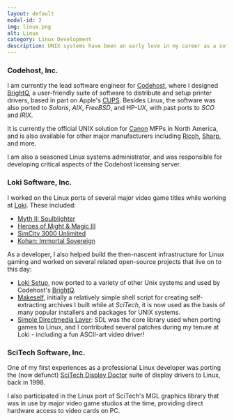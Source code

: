 ```yaml
---
layout: default
modal-id: 2
img: linux.png
alt: Linux
category: Linux Development
description: UNIX systems have been an early love in my career as a software developer.<br/>As an early adopter of Linux, all the way to the foundation of modern systems from Apple and Google, UNIX technologies are an important part of my daily work.
---
```

### Codehost, Inc.

I am currently the lead software engineer for [Codehost](https://www.codehost.com/), where I designed [BrightQ](https://www.codehost.com/brightq/), a user-friendly suite of software to distribute and setup printer drivers, based in part on Apple's [CUPS](http://www.cups.org/). Besides Linux, the software was also ported to *Solaris*, *AIX*, *FreeBSD*, and HP-*UX*, with past ports to *SCO* and *IRIX*.

It is currently the official UNIX solution for [Canon](https://www.codehost.com/canon/) MFPs in North America, and is also available for other major manufacturers including [Ricoh](https://www.codehost.com/ricoh/), [Sharp](https://www.codehost.com/sharp/), and more.

I am also a seasoned Linux systems administrator, and was responsible for developing critical aspects of the Codehost licensing server.

### Loki Software, Inc.

I worked on the Linux ports of several major video game titles while working at [Loki](http://www.lokigames.com/). These included:

* [Myth II: Soulblighter](http://www.lokigames.com/products/myth2/)
* [Heroes of Might & Magic III](http://www.lokigames.com/products/heroes3/)
* [SimCity 3000 Unlimited](http://www.lokigames.com/products/sc3k/)
* [Kohan: Immortal Sovereign](http://www.lokigames.com/products/kohan/)

As a developer, I also helped build the then-nascent infrastructure for Linux gaming and worked on several related open-source projects that live on to this day:

* [Loki Setup](https://github.com/megastep/loki_setup), now ported to a variety of other Unix systems and used by Codehost's [BrightQ](http://www.brightq.com/).
* [Makeself](http://makeself.io), initially a relatively simple shell script for creating self-extracting archives I built while at *SciTech*, it is now used as the basis of many popular installers and packages for UNIX systems.
* [Simple Directmedia Layer](http://libsdl.org/): SDL was the core library used when porting games to Linux, and I contributed several patches during my tenure at Loki - including a fun ASCII-art video driver!

### SciTech Software, Inc.

One of my first experiences as a professional Linux developer was porting the (now defunct) [SciTech Display Doctor](http://en.wikipedia.org/wiki/UniVBE) suite of display drivers to Linux, back in 1998. 

I also participated in the Linux port of SciTech's MGL graphics library that was in use by major video game studios at the time, providing direct hardware access to video cards on PC.

